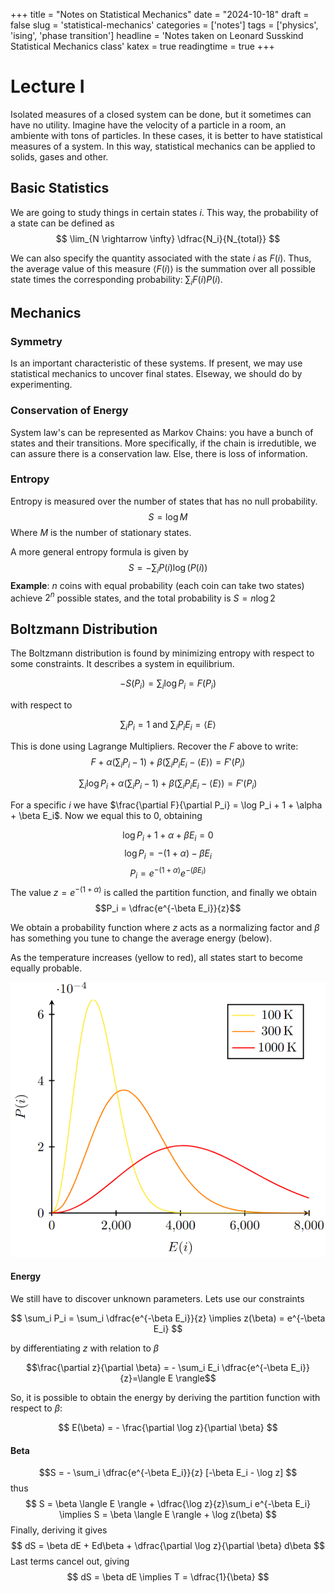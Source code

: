 +++
title = "Notes on Statistical Mechanics"
date = "2024-10-18"
draft = false
slug = 'statistical-mechanics'
categories = ['notes']
tags = ['physics', 'ising', 'phase transition']
headline = 'Notes taken on Leonard Susskind Statistical Mechanics class'
katex = true
readingtime = true
+++

# Lecture I
Isolated measures of a closed system can be done, but it sometimes can have no utility. Imagine have the velocity of a particle in a room, an ambiente with tons of particles. In these cases, it is better to have statistical measures of a system. In this way, statistical mechanics can be applied to solids, gases and other.

## Basic Statistics
We are going to study things in certain states $i$. This way, the probability of a state can be defined as 
$$
\lim_{N \rightarrow \infty} \dfrac{N_i}{N_{total}}
$$

We can also specify the quantity associated with the state $i$ as $F(i)$. Thus, the average value of this measure $\langle F(i) \rangle$ is the summation over all possible state times the corresponding probability: $\sum_i F(i)P(i)$.

## Mechanics
### Symmetry
Is an important characteristic of these systems. If present, we may use statistical mechanics to uncover final states. Elseway, we should do by experimenting.
### Conservation of Energy
System law's can be represented as Markov Chains: you have a bunch of states and their transitions. More specifically, if the chain is irredutible, we can assure there is a conservation law. Else, there is loss of information. 
### Entropy
Entropy is measured over the number of states that has no null probability.
$$
S = \log M
$$
Where $M$ is the number of stationary states.

A more general entropy formula is given by 
$$
S = - \sum_i P(i) \log(P(i))
$$
**Example**: $n$ coins with equal probability (each coin can take two states) achieve $2^n$ possible states, and the total probability is $S=n \log 2$

## Boltzmann Distribution
The Boltzmann distribution is found by minimizing entropy with respect to some constraints. It describes a system in equilibrium.

$$
-S(P_i) = \sum_i \log P_i = F(P_i)
$$

with respect to 

$$
\sum_i P_i = 1 \text{ and } \sum_i P_iE_i = \langle E \rangle
$$

This is done using Lagrange Multipliers. Recover the $F$ above to write:
$$
F + \alpha(\sum_i P_i - 1) + \beta(\sum_i P_i E_i - \langle E \rangle) = F'(P_i)
$$

$$
\sum_i \log P_i + \alpha(\sum_i P_i - 1) + \beta(\sum_i P_i E_i - \langle E \rangle) = F'(P_i)
$$

For a specific $i$ we have $\frac{\partial F}{\partial P_i} = \log P_i + 1 + \alpha + \beta E_i$. Now we equal this to 0, obtaining

$$\log P_i + 1 + \alpha + \beta E_i = 0$$
$$\log P_i = -(1 + \alpha) - \beta E_i$$
$$P_i = e^{-(1+\alpha)}e^{-(\beta E_i)}$$
The value $z=e^{-(1+\alpha)}$ is called the partition function, and finally we obtain
$$P_i = \dfrac{e^{-\beta E_i}}{z}$$

We obtain a probability function where $z$ acts as a normalizing factor and $\beta$ has something you tune to change the average energy (below).

As the temperature increases (yellow to red), all states start to become equally probable.

![Boltzmann Distribution](../img/boltzmann.png)

#### Energy

We still have to discover unknown parameters. Lets use our constraints

$$
\sum_i P_i = \sum_i \dfrac{e^{-\beta E_i}}{z} \implies z(\beta) = e^{-\beta E_i}
$$

by differentiating $z$ with relation to $\beta$

$$\frac{\partial z}{\partial \beta} = - \sum_i E_i \dfrac{e^{-\beta E_i}}{z}=\langle E \rangle$$

So, it is possible to obtain the energy by deriving the partition function with respect to $\beta$: 

$$
E(\beta) = - \frac{\partial \log z}{\partial \beta}
$$

#### Beta
$$S = - \sum_i \dfrac{e^{-\beta E_i}}{z} [-\beta E_i - \log z] $$
thus
$$
S = \beta \langle E \rangle + \dfrac{\log z}{z}\sum_i e^{-\beta E_i} \implies S = \beta \langle E \rangle + \log z(\beta)
$$
Finally, deriving it gives
$$
dS = \beta dE + Ed\beta + \dfrac{\partial \log z}{\partial \beta} d\beta
$$
Last terms cancel out, giving
$$
dS = \beta dE \implies T = \dfrac{1}{\beta}
$$